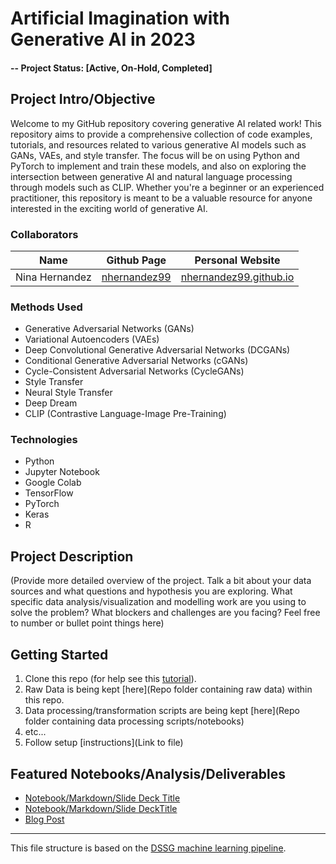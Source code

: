 # Artificial Imagination with Generative AI in 2023

#### -- Project Status: [Active, On-Hold, Completed]

## Project Intro/Objective
Welcome to my GitHub repository covering generative AI related work! This repository aims to provide a comprehensive collection of code examples, tutorials, and resources related to various generative AI models such as GANs, VAEs, and style transfer. The focus will be on using Python and PyTorch to implement and train these models, and also on exploring the intersection between generative AI and natural language processing through models such as CLIP. Whether you're a beginner or an experienced practitioner, this repository is meant to be a valuable resource for anyone interested in the exciting world of generative AI.

### Collaborators
|Name     |  Github Page   |  Personal Website  |
|---------|-----------------|--------------------|
|Nina Hernandez | [nhernandez99](https://github.com/nhernandez99)| [nhernandez99.github.io](https://nhernandez99.github.io/)  |

### Methods Used
* Generative Adversarial Networks (GANs)
* Variational Autoencoders (VAEs)
* Deep Convolutional Generative Adversarial Networks (DCGANs)
* Conditional Generative Adversarial Networks (cGANs)
* Cycle-Consistent Adversarial Networks (CycleGANs)
* Style Transfer
* Neural Style Transfer
* Deep Dream
* CLIP (Contrastive Language-Image Pre-Training)

### Technologies
* Python
* Jupyter Notebook
* Google Colab
* TensorFlow
* PyTorch
* Keras
* R

## Project Description
(Provide more detailed overview of the project.  Talk a bit about your data sources and what questions and hypothesis you are exploring. What specific data analysis/visualization and modelling work are you using to solve the problem? What blockers and challenges are you facing?  Feel free to number or bullet point things here)


## Getting Started

1. Clone this repo (for help see this [tutorial](https://help.github.com/articles/cloning-a-repository/)).
2. Raw Data is being kept [here](Repo folder containing raw data) within this repo.
3. Data processing/transformation scripts are being kept [here](Repo folder containing data processing scripts/notebooks)
4. etc...
5. Follow setup [instructions](Link to file)

## Featured Notebooks/Analysis/Deliverables
* [Notebook/Markdown/Slide Deck Title](#)
* [Notebook/Markdown/Slide DeckTitle](#)
* [Blog Post](#)

---

This file structure is based on the [DSSG machine learning pipeline](https://github.com/dssg/hitchhikers-guide/tree/master/sources/curriculum/0_before_you_start/pipelines-and-project-workflow).
